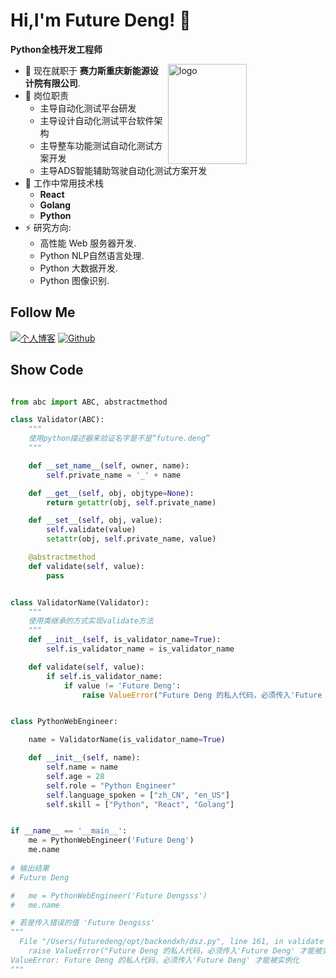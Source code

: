 # Hi,I'm Future Deng! 👋
**Python全栈开发工程师**

<img src="https://github-readme-stats.vercel.app/api?username=pyeden&show_icons=true&theme=dark" alt="logo" height="160" align="right" width="50%" />

- 🔭 现在就职于 **赛力斯重庆新能源设计院有限公司**.
- 👋 岗位职责
  - 主导自动化测试平台研发
  - 主导设计自动化测试平台软件架构
  - 主导整车功能测试自动化测试方案开发
  - 主导ADS智能辅助驾驶自动化测试方案开发   
- 🌱 工作中常用技术栈
  - **React**
  - **Golang**
  - **Python**  
- ⚡ 研究方向: 
  - 高性能 Web 服务器开发.
  - Python NLP自然语言处理.
  - Python 大数据开发.
  - Python 图像识别.

## Follow Me
[![个人博客](https://img.shields.io/badge/-个人博客（pyeden.com）-c14438?style=flat-square&logo=B&logoColor=white)](https://www.pyeden.com/)
[![Github](https://img.shields.io/github/followers/pyeden?label=Github&style=social)](https://github.com/pyeden)

## Show Code
```python

from abc import ABC, abstractmethod

class Validator(ABC):
    """
    使用python描述器来验证名字是不是“future.deng”
    """

    def __set_name__(self, owner, name):
        self.private_name = '_' + name

    def __get__(self, obj, objtype=None):
        return getattr(obj, self.private_name)

    def __set__(self, obj, value):
        self.validate(value)
        setattr(obj, self.private_name, value)

    @abstractmethod
    def validate(self, value):
        pass


class ValidatorName(Validator):
    """
    使用类继承的方式实现validate方法
    """
    def __init__(self, is_validator_name=True):
        self.is_validator_name = is_validator_name

    def validate(self, value):
        if self.is_validator_name:
            if value != 'Future Deng':
                raise ValueError("Future Deng 的私人代码，必须传入'Future Deng' 才能被实例化")


class PythonWebEngineer:

    name = ValidatorName(is_validator_name=True)

    def __init__(self, name):
        self.name = name
        self.age = 28
        self.role = "Python Engineer"
        self.language_spoken = ["zh_CN", "en_US"]
        self.skill = ["Python", "React", "Golang"]


if __name__ == '__main__':
    me = PythonWebEngineer('Future Deng')
    me.name
    
# 输出结果
# Future Deng

#   me = PythonWebEngineer('Future Dengsss')
#   me.name

# 若是传入错误的值 'Future Dengsss'
"""
  File "/Users/futuredeng/opt/backendxh/dsz.py", line 161, in validate
    raise ValueError("Future Deng 的私人代码，必须传入'Future Deng' 才能被实例化")
ValueError: Future Deng 的私人代码，必须传入'Future Deng' 才能被实例化
"""



```
